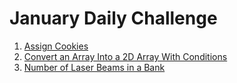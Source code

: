 # January Daily Challenge

1. [Assign Cookies](455-Assign-Cookies.js)
2. [Convert an Array Into a 2D Array With Conditions](2610-Convert-an-Array-Into-a-2D-Array-With-Conditions.js)
3. [Number of Laser Beams in a Bank](2125-Number-of-Laser-Beams-in-a-Bank.js)
